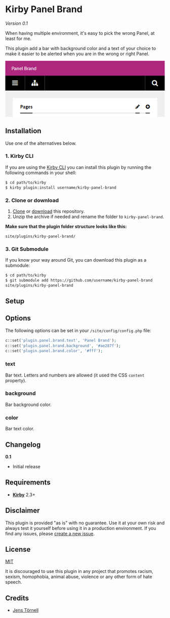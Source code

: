 # Kirby Panel Brand

*Version 0.1*

When having multiple environment, it's easy to pick the wrong Panel, at least for me.

This plugin add a bar with background color and a text of your choice to make it easier to be alerted when you are in the wrong or right Panel.  

![](docs/screenshot.png)

## Installation

Use one of the alternatives below.

### 1. Kirby CLI

If you are using the [Kirby CLI](https://github.com/getkirby/cli) you can install this plugin by running the following commands in your shell:

```
$ cd path/to/kirby
$ kirby plugin:install username/kirby-panel-brand
```

### 2. Clone or download

1. [Clone](https://github.com/username/kirby-panel-brand.git) or [download](https://github.com/username/kirby-panel-brand/archive/master.zip)  this repository.
2. Unzip the archive if needed and rename the folder to `kirby-panel-brand`.

**Make sure that the plugin folder structure looks like this:**

```
site/plugins/kirby-panel-brand/
```

### 3. Git Submodule

If you know your way around Git, you can download this plugin as a submodule:

```
$ cd path/to/kirby
$ git submodule add https://github.com/username/kirby-panel-brand site/plugins/kirby-panel-brand
```

## Setup

## Options

The following options can be set in your `/site/config/config.php` file:

```php
c::set('plugin.panel.brand.text', 'Panel Brand');
c::set('plugin.panel.brand.background', '#ae287f');
c::set('plugin.panel.brand.color', '#fff');
```

### text

Bar text. Letters and numbers are allowed (it used the CSS `content` property).

### background

Bar background color.

### color

Bar text color.

## Changelog

**0.1**

- Initial release

## Requirements

- [**Kirby**](https://getkirby.com/) 2.3+

## Disclaimer

This plugin is provided "as is" with no guarantee. Use it at your own risk and always test it yourself before using it in a production environment. If you find any issues, please [create a new issue](https://github.com/username/kirby-panel-brand/issues/new).

## License

[MIT](https://opensource.org/licenses/MIT)

It is discouraged to use this plugin in any project that promotes racism, sexism, homophobia, animal abuse, violence or any other form of hate speech.

## Credits

- [Jens Törnell](https://github.com/jenstornell)